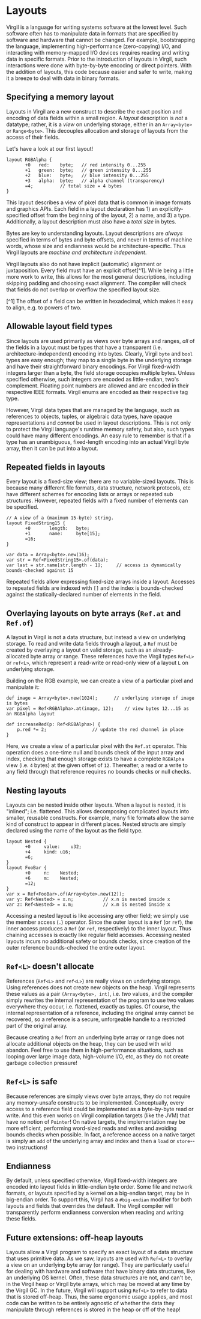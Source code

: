 # Layouts

Virgil is a language for writing systems software at the lowest level.
Such software often has to manipulate data in formats that are specified by software and hardware that cannot be changed.
For example, bootstrapping the language, implementing high-performance (zero-copying) I/O, and interacting with memory-mapped I/O devices requires reading and writing data in specific formats.
Prior to the introduction of layouts in Virgil, such interactions were done with byte-by-byte encoding or direct pointers.
With the addition of layouts, this code because easier and safer to write, making it a breeze to deal with data in binary formats.

## Specifying a memory layout

Layouts in Virgil are a new construct to describe the exact position and encoding of data fields within a small region.
A *layout* description is *not* a datatype; rather, it is a *view* on underlying storage, either in an `Array<byte>` or `Range<byte>`.
This decouples allocation and storage of layouts from the access of their fields.

Let's have a look at our first layout!

```
layout RGBAlpha {
       +0	red:	byte;	// red intensity 0...255
       +1	green:	byte;	// green intensity 0...255
       +2	blue:	byte;	// blue intensity 0...255
       +3	alpha:	byte;	// alpha channel (transparency)
       =4;			// total size = 4 bytes
}
```

This layout describes a view of pixel data that is common in image formats and graphics APIs.
Each field in a layout declaration has 1) an explicitly-specified offset from the beginning of the layout, 2) a name, and 3) a type.
Additionally, a layout description must also have a *total size* in bytes.

Bytes are key to understanding layouts.
Layout descriptions are *always* specified in terms of bytes and byte offsets, and never in terms of machine words, whose size and endianness would be architecture-specific.
Thus Virgil layouts are *machine and architecture independent*.

Virgil layouts also do not have implicit (automatic) alignment or juxtaposition.
Every field must have an explicit offset[^1].
While being a little more work to write, this allows for the most general descriptions, including skipping padding and choosing exact alignment.
The compiler will check that fields do not overlap or overflow the specified layout size.

[^1] The offset of a field can be written in hexadecimal, which makes it easy to align, e.g. to powers of two.

## Allowable layout field types

Since layouts are used primarily as views over byte arrays and ranges, *all* of the fields in a layout must be types that have a transparent (i.e. architecture-independent) encoding into bytes.
Clearly, Virgil `byte` and `bool` types are easy enough; they map to a single byte in the underlying storage and have their straightforward binary encodings.
For Virgil fixed-width integers larger than a byte, the field storage occupies multiple bytes.
Unless specified otherwise, such integers are encoded as little-endian, two's complement.
Floating point numbers are allowed and are encoded in their respective IEEE formats.
Virgil enums are encoded as their respective tag type.

However, Virgil data types that are managed by the language, such as references to objects, tuples, or algebraic data types, have opaque representations and *cannot* be used in layout descriptions.
This is not only to protect the Virgil language's runtime memory safety, but also, such types could have many different encodings.
An easy rule to remember is that if a type has an unambiguous, fixed-length encoding into an actual Virgil byte array, then it can be put into a layout.

## Repeated fields in layouts

Every layout is a fixed-size view; there are no variable-sized layouts.
This is because many different file formats, data structure, network protocols, etc have different schemes for encoding lists or arrays or repeated sub structures.
However, repeated fields with a fixed number of elements can be specified.

```
// A view of a (maximum 15-byte) string.
layout FixedString15 {
       +0       length:   byte;
       +1       name:     byte[15];
       =16;
}

var data = Array<byte>.new(16);
var str = Ref<FixedString15>.of(data);
var last = str.name[str.length - 1];     // access is dynamically bounds-checked against 15
```

Repeated fields allow expressing fixed-size arrays inside a layout.
Accesses to repeated fields are indexed with `[]` and the index is bounds-checked against the statically-declared number of elements in the field.

## Overlaying layouts on byte arrays (`Ref.at` and `Ref.of`)

A layout in Virgil is not a data structure, but instead a view on underlying storage.
To read and write data fields through a layout, a `Ref` must be created by overlaying a layout on valid storage, such as an already-allocated byte array or range.
These references have the Virgil types `Ref<L>` or `ref<L>`, which represent a read-write or read-only view of a layout `L` on underlying storage.

Building on the RGB example, we can create a view of a particular pixel and manipulate it:

```
def image = Array<byte>.new(1024);		// underlying storage of image is bytes
var pixel = Ref<RGBAlpha>.at(image, 12);	// view bytes 12...15 as an RGBAlpha layout

def increaseRed(p: Ref<RGBAlpha>) {
    p.red *= 2;					// update the red channel in place
}
```

Here, we create a view of a particular pixel with the `Ref.at` operator.
This operation does a one-time null and bounds check of the input array and index, checking that enough storage exists to have a complete `RGBAlpha` view (i.e. `4` bytes) at the given offset of `12`.
Thereafter, a read or a write to any field through that reference requires no bounds checks or null checks.

## Nesting layouts

Layouts can be nested inside other layouts.
When a layout is nested, it is "inlined"; i.e. flattened.
This allows decomposing complicated layouts into smaller, reusable constructs.
For example, many file formats allow the same kind of construct to appear in different places.
Nested structs are simply declared using the name of the layout as the field type.

```
layout Nested {
       +0     value:	u32;
       +4     kind:	u16;
       =6;
}
layout FooBar {
       +0     n:	Nested;
       +6     m:	Nested;
       =12;
}
var x = Ref<FooBar>.of(Array<byte>.new(12));
var y: Ref<Nested> = x.n;			// x.n is nested inside x
var z: Ref<Nested> = x.m;			// x.m is nested inside x
```

Accessing a nested layout is like accessing any other field; we simply use the member access (`.`) operator.
Since the outer layout is a `Ref` (or `ref`), the inner access produces a `Ref` (or `ref`, respectively) to the inner layout.
Thus chaining accesses is exactly like regular field accesses.
Accessing nested layouts incurs no additional safety or bounds checks, since creation of the outer reference bounds-checked the entire outer layout.

## `Ref<L>` doesn't allocate

References (`Ref<L>` and `ref<L>`) are really views on underlying storage.
Using references does not create new objects on the heap.
Virgil represents these values as a pair `(Array<byte>, int)`, i.e. *two* values, and the compiler simply rewrites the internal representation of the program to use two values everywhere they occur, i.e. flattened, exactly as tuples.
Of course, the internal representation of a reference, including the original array cannot be recovered, so a reference is a secure, unforgeable handle to a restricted part of the original array.

Because creating a `Ref` from an underlying byte array or range does not allocate additional objects on the heap, they can be used with wild abandon.
Feel free to use them in high-performance situations, such as looping over large image data, high-volume I/O, etc, as they do not create garbage collection pressure!

## `Ref<L>` is safe

Because references are simply views over byte arrays, they do not require any memory-unsafe constructs to be implemented.
Conceptually, every access to a reference field could be implemented as a byte-by-byte read or write.
And this even works on Virgil compilation targets (like the JVM) that have no notion of `Pointer`!
On native targets, the implementation may be more efficient, performing word-sized reads and writes and avoiding bounds checks when possible.
In fact, a reference access on a native target is simply an `add` of the underlying array and index and then a `load` or `store`--two instructions!

## Endianness

By default, unless specified otherwise, Virgil fixed-width integers are encoded into layout fields in little-endian byte order.
Some file and network formats, or layouts specified by a kernel on a big-endian target, may be in big-endian order.
To support this, Virgil has a `#big-endian` modifier for both layouts and fields that overrides the default.
The Virgil compiler will transparently perform endianness conversion when reading and writing these fields.

## Future extensions: off-heap layouts

Layouts allow a Virgil program to specify an exact layout of a data structure that uses primitive data.
As we saw, layouts are used with `Ref<L>` to overlay a view on an underlying byte array (or range).
They are particularly useful for dealing with hardware and software that have binary data structures, like an underlying OS kernel.
Often, these data structures are not, and can't be, in the Virgil heap or Virgil byte arrays, which may be moved at any time by the Virgil GC.
In the future, Virgil will support using `Ref<L>` to refer to data that is stored off-heap.
Thus, the same ergonomic usage applies, and most code can be written to be entirely agnostic of whether the data they manipulate through references is stored in the heap or off of the heap!
